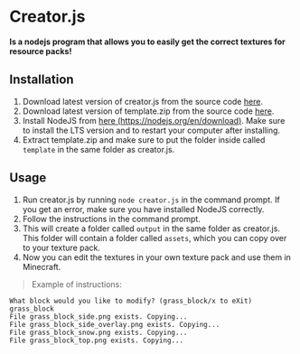 # Creator.js
**Is a nodejs program that allows you to easily get the correct textures for resource packs!**

## Installation
1. Download latest version of creator.js from the source code [here](creator.js).
2. Download latest version of template.zip from the source code [here](template.zip).
3. Install NodeJS from [here (https://nodejs.org/en/download)](https://nodejs.org/en/download/). Make sure to install the LTS version and to restart your computer after installing.
4. Extract template.zip and make sure to put the folder inside called `template` in the same folder as creator.js.

## Usage
1. Run creator.js by running ```node creator.js``` in the command prompt. If you get an error, make sure you have installed NodeJS correctly.
2. Follow the instructions in the command prompt.
3. This will create a folder called `output` in the same folder as creator.js. This folder will contain a folder called `assets`, which you can copy over to your texture pack.
4. Now you can edit the textures in your own texture pack and use them in Minecraft.

> Example of instructions:
```What texture would you like to modify? (x to eXit) Choices: [B]lock, [I]tem, [E]ntity, [A]rmor. Just write the capital letter of the option you want. b
What block would you like to modify? (grass_block/x to eXit) grass_block
File grass_block_side.png exists. Copying...
File grass_block_side_overlay.png exists. Copying...
File grass_block_snow.png exists. Copying...
File grass_block_top.png exists. Copying...
```
